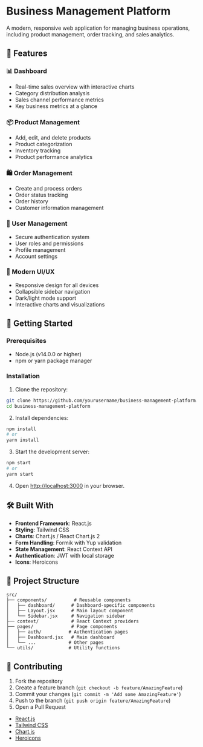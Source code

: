 # Business Management Platform

A modern, responsive web application for managing business operations, including product management, order tracking, and sales analytics.

## 🌟 Features

### 📊 Dashboard
- Real-time sales overview with interactive charts
- Category distribution analysis
- Sales channel performance metrics
- Key business metrics at a glance

### 📦 Product Management
- Add, edit, and delete products
- Product categorization
- Inventory tracking
- Product performance analytics

### 🛍️ Order Management
- Create and process orders
- Order status tracking
- Order history
- Customer information management

### 👥 User Management
- Secure authentication system
- User roles and permissions
- Profile management
- Account settings

### 🎨 Modern UI/UX
- Responsive design for all devices
- Collapsible sidebar navigation
- Dark/light mode support
- Interactive charts and visualizations

## 🚀 Getting Started

### Prerequisites
- Node.js (v14.0.0 or higher)
- npm or yarn package manager

### Installation

1. Clone the repository:
```bash
git clone https://github.com/yourusername/business-management-platform.git
cd business-management-platform
```

2. Install dependencies:
```bash
npm install
# or
yarn install
```

3. Start the development server:
```bash
npm start
# or
yarn start
```

4. Open [http://localhost:3000](http://localhost:3000) in your browser.

## 🛠️ Built With

- **Frontend Framework**: React.js
- **Styling**: Tailwind CSS
- **Charts**: Chart.js / React Chart.js 2
- **Form Handling**: Formik with Yup validation
- **State Management**: React Context API
- **Authentication**: JWT with local storage
- **Icons**: Heroicons

## 📁 Project Structure

```
src/
├── components/          # Reusable components
│   ├── dashboard/      # Dashboard-specific components
│   ├── Layout.jsx      # Main layout component
│   └── Sidebar.jsx     # Navigation sidebar
├── context/            # React Context providers
├── pages/              # Page components
│   ├── auth/          # Authentication pages
│   ├── Dashboard.jsx   # Main dashboard
│   └── ...            # Other pages
└── utils/             # Utility functions
```





## 🤝 Contributing

1. Fork the repository
2. Create a feature branch (`git checkout -b feature/AmazingFeature`)
3. Commit your changes (`git commit -m 'Add some AmazingFeature'`)
4. Push to the branch (`git push origin feature/AmazingFeature`)
5. Open a Pull Request





- [React.js](https://reactjs.org/)
- [Tailwind CSS](https://tailwindcss.com/)
- [Chart.js](https://www.chartjs.org/)
- [Heroicons](https://heroicons.com/)
